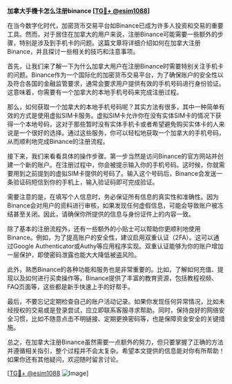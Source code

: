 **加拿大手機卡怎么注册binance [[TG💪+ @esim1088](https://t.me/s/esim1088)]**

在当今数字化时代，加密货币交易平台如Binance已成为许多人投资和交易的重要工具。然而，对于居住在加拿大的用户来说，注册Binance可能需要一些额外的步骤，特别是涉及到手机卡的问题。这篇文章将详细介绍如何在加拿大注册Binance，并且探讨一些相关的技巧和注意事项。

首先，让我们来了解一下为什么加拿大用户在注册Binance时需要特别关注手机卡的问题。Binance作为一个国际化的加密货币交易平台，为了确保账户的安全性以及符合各国的金融监管要求，通常会要求用户提供有效的手机号码进行身份验证。这意味着，你需要有一个加拿大的本地手机号码来完成注册过程。

那么，如何获取一个加拿大的本地手机号码呢？其实方法有很多，其中一种简单有效的方式是使用虚拟SIM卡服务。虚拟SIM卡允许你在没有实体SIM卡的情况下获得一个本地号码，这对于那些暂时没有实体手机卡或者希望避免购买实体卡的人来说是一个很好的选择。通过这些服务，你可以轻松地获取一个加拿大的手机号码，从而顺利地完成Binance的注册流程。

接下来，我们来看看具体的操作步骤。第一步当然是访问Binance的官方网站并创建一个新的账户。在注册过程中，你会被提示输入你的手机号码。这时候，你就需要用到之前提到的虚拟SIM卡提供的号码了。输入这个号码后，Binance会发送一条验证码短信到你的手机上，输入验证码即可完成验证。

需要注意的是，在填写个人信息时，务必保证所有信息的真实性和准确性。因为Binance会对用户的资料进行审核，如果发现任何虚假信息，可能会导致账户被冻结甚至关闭。因此，请确保你所提供的信息与身份证件上的内容一致。

除了基本的注册流程外，还有一些额外的小贴士可以帮助你更顺利地使用Binance。例如，为了提高账户的安全性，建议启用双重认证（2FA）。这可以通过Google Authenticator或Authy等应用程序实现。双重认证能够为你的账户增加一层保护，即使密码泄露也能大大降低被盗风险。

此外，熟悉Binance的各种功能和服务也是非常重要的。比如，了解如何充值、提现以及如何进行买卖操作等。Binance提供了丰富的教育资源，包括教程视频、FAQ页面等，这些都是新手快速上手的好帮手。

最后，不要忘记定期检查自己的账户活动记录。如果你发现任何异常情况，比如未经授权的交易或是登录尝试，应立即联系客服寻求帮助。同时，保持良好的网络安全习惯，比如不随意点击不明链接、定期更换密码等，也是保障资金安全的关键措施。

总之，在加拿大注册Binance虽然需要一点额外的努力，但只要掌握了正确的方法并遵循相关指引，整个过程并不会太复杂。希望本文提供的信息能对你有所帮助！如果你还有其他疑问，欢迎随时留言讨论。

[[TG💪+ @esim1088](https://t.me/s/esim1088) ![Image](https://i.postimg.cc/4NQfJmqS/Snipaste-2025-05-13-00-14-12.png)]
